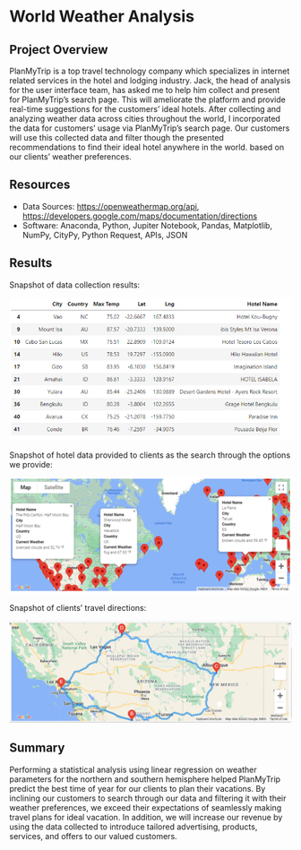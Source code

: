 # World Weather Analysis

## Project Overview

PlanMyTrip is a top travel technology company which specializes in internet related services in the hotel and lodging industry. Jack, the head of analysis for the user interface team, has asked me to help him collect and present for PlanMyTrip’s search page. This will ameliorate the platform and provide real-time suggestions for the customers’ ideal hotels. After collecting and analyzing weather data across cities throughout the world, I incorporated the data for customers’ usage via PlanMyTrip’s search page. Our customers will use this collected data and filter though the presented recommendations to find their ideal hotel anywhere in the world. based on our clients’ weather preferences.

## Resources

- Data Sources: https://openweathermap.org/api, https://developers.google.com/maps/documentation/directions 
- Software: Anaconda, Python, Jupiter Notebook, Pandas, Matplotlib, NumPy, CityPy, Python Request, APIs, JSON

## Results

Snapshot of data collection results:

![alt text](Ideal_Hotels.png)

Snapshot of hotel data provided to clients as the search through the options we provide:

![alt text]( /Vacation_Search/WeatherPy_vacation_map.png)

Snapshot of clients’ travel directions:

![alt text]( Vacation_Itinerary/WeatherPy_travel_map.png)


## Summary

Performing a statistical analysis using linear regression on weather parameters for the northern and southern hemisphere helped PlanMyTrip predict the best time of year for our clients to plan their vacations. By inclining our customers to search through our data and filtering it with their weather preferences, we exceed their expectations of seamlessly making travel plans for ideal vacation. In addition, we will increase our revenue by using the data collected to introduce tailored advertising, products, services, and offers to our valued customers.
